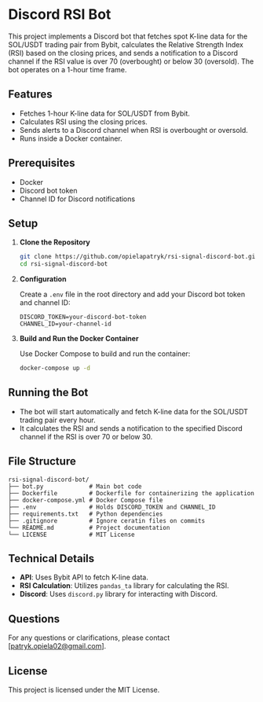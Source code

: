 # Discord RSI Bot

This project implements a Discord bot that fetches spot K-line data for the SOL/USDT trading pair from Bybit, calculates the Relative Strength Index (RSI) based on the closing prices, and sends a notification to a Discord channel if the RSI value is over 70 (overbought) or below 30 (oversold). The bot operates on a 1-hour time frame.

## Features

- Fetches 1-hour K-line data for SOL/USDT from Bybit.
- Calculates RSI using the closing prices.
- Sends alerts to a Discord channel when RSI is overbought or oversold.
- Runs inside a Docker container.

## Prerequisites

- Docker
- Discord bot token
- Channel ID for Discord notifications

## Setup

1. **Clone the Repository**

   ```bash
   git clone https://github.com/opielapatryk/rsi-signal-discord-bot.git
   cd rsi-signal-discord-bot
   ```

2. **Configuration**

   Create a `.env` file in the root directory and add your Discord bot token and channel ID:

   ```dotenv
   DISCORD_TOKEN=your-discord-bot-token
   CHANNEL_ID=your-channel-id
   ```

3. **Build and Run the Docker Container**

   Use Docker Compose to build and run the container:

   ```bash
   docker-compose up -d
   ```

## Running the Bot

- The bot will start automatically and fetch K-line data for the SOL/USDT trading pair every hour.
- It calculates the RSI and sends a notification to the specified Discord channel if the RSI is over 70 or below 30.

## File Structure

```
rsi-signal-discord-bot/
├── bot.py             # Main bot code
├── Dockerfile         # Dockerfile for containerizing the application
├── docker-compose.yml # Docker Compose file
├── .env               # Holds DISCORD_TOKEN and CHANNEL_ID
├── requirements.txt   # Python dependencies
├── .gitignore         # Ignore ceratin files on commits
└── README.md          # Project documentation
└── LICENSE            # MIT License
```

## Technical Details

- **API**: Uses Bybit API to fetch K-line data.
- **RSI Calculation**: Utilizes `pandas_ta` library for calculating the RSI.
- **Discord**: Uses `discord.py` library for interacting with Discord.

## Questions

For any questions or clarifications, please contact [patryk.opiela02@gmail.com].

## License

This project is licensed under the MIT License.
```
